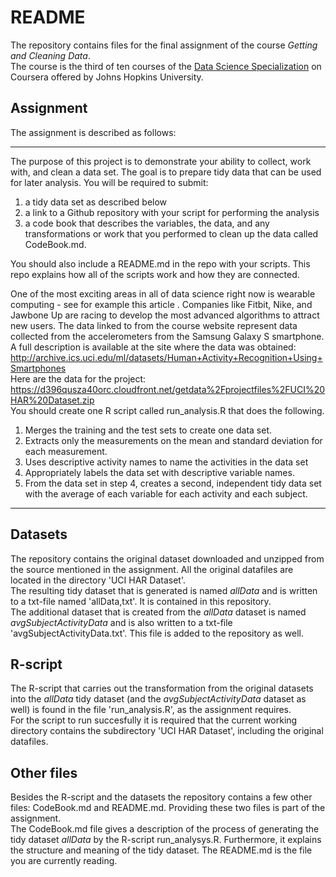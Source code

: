 README
================

The repository contains files for the final assignment of the course
*Getting and Cleaning Data*.  
The course is the third of ten courses of the [Data Science Specialization](https://www.coursera.org/specializations/jhu-data-science) on Coursera offered by Johns Hopkins University.  

## Assignment
The assignment is described as follows:  

---

The purpose of this project is to demonstrate your ability to collect, work 
with, and clean a data set. The goal is to prepare tidy data that can be used 
for later analysis. You will be required to submit:

1. a tidy data set as described below
2. a link to a Github repository with your script for performing the analysis
3. a code book that describes the variables, the data, and any transformations 
or work that you performed to clean up the data called CodeBook.md.

You should also include a README.md in the repo with your scripts. This repo 
explains how all of the scripts work and how they are connected.  

One of the most exciting areas in all of data science right now is wearable 
computing - see for example this article . Companies like Fitbit, Nike, and 
Jawbone Up are racing to develop the most advanced algorithms to attract new 
users. The data linked to from the course website represent data collected from 
the accelerometers from the Samsung Galaxy S smartphone. A full description is 
available at the site where the data was obtained:  
http://archive.ics.uci.edu/ml/datasets/Human+Activity+Recognition+Using+Smartphones  
Here are the data for the project:  
https://d396qusza40orc.cloudfront.net/getdata%2Fprojectfiles%2FUCI%20HAR%20Dataset.zip  
You should create one R script called run_analysis.R that does the following.

1. Merges the training and the test sets to create one data set.
2. Extracts only the measurements on the mean and standard deviation for each 
measurement.
3. Uses descriptive activity names to name the activities in the data set
4. Appropriately labels the data set with descriptive variable names.
5. From the data set in step 4, creates a second, independent tidy data set with 
the average of each variable for each activity and each subject.

---

## Datasets
The repository contains the original dataset downloaded and unzipped from the 
source mentioned in the assignment.
All the original datafiles are located in the directory 'UCI HAR Dataset'.  
The resulting tidy dataset that is generated is named *allData* and is written 
to a txt-file named 'allData,txt'. It is contained in this repository.  
The additional dataset that is created from the *allData* dataset is named
*avgSubjectActivityData* and is also written to a txt-file 'avgSubjectActivityData.txt'.
This file is added to the repository as well.

## R-script
The R-script that carries out the transformation from the original datasets into
the *allData* tidy dataset (and the *avgSubjectActivityData* dataset as well) is 
found in the file 'run_analysis.R', as the assignment requires.  
For the script to run succesfully it is required that the current working 
directory contains the subdirectory 'UCI HAR Dataset', including the original 
datafiles.

## Other files
Besides the R-script and the datasets the repository contains a few other files:
CodeBook.md and README.md. Providing these two files is part of the assignment.  
The CodeBook.md file gives a description of the process of generating the tidy
dataset *allData* by the R-script run_analysys.R. Furthermore, it explains the 
structure and meaning of the tidy dataset.
The README.md is the file you are currently reading.
